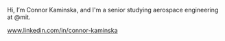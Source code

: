 Hi, I’m Connor Kaminska, and I'm a senior studying aerospace engineering at @mit. 

www.linkedin.com/in/connor-kaminska

<!---
ConnyK16/ConnyK16 is a ✨ special ✨ repository because its `README.md` (this file) appears on your GitHub profile.
You can click the Preview link to take a look at your changes.
--->
